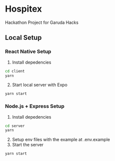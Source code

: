 # Hospitex

Hackathon Project for Garuda Hacks

## Local Setup

### React Native Setup

1. Install depedencies

```bash
cd client
yarn
```

2. Start local server with Expo

```bash
yarn start
```

### Node.js + Express Setup

1. Install depedencies

```bash
cd server
yarn
```

2. Setup env files with the example at .env.example
3. Start the server

```bash
yarn start
```
